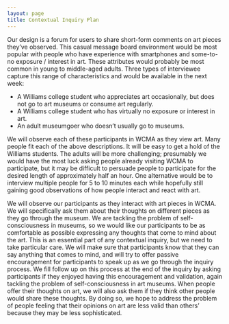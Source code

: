 ```yaml
---
layout: page
title: Contextual Inquiry Plan
---
```


   Our design is a forum for users to share short-form comments on art pieces they’ve observed. This casual message board environment would be most popular with people who have experience with smartphones and some-to-no exposure / interest in art. These attributes would probably be most common in young to middle-aged adults. Three types of interviewee capture this range of characteristics and would be available in the next week:
* A Williams college student who appreciates art occasionally, but does not go to art museums or consume art regularly.
* A Williams college student who has virtually no exposure or interest in art.
* An adult museumgoer who doesn’t usually go to museums.

We will observe each of these participants in WCMA as they view art. Many people fit each of the above descriptions. It will be easy to get a hold of the Williams students. The adults will be more challenging; presumably we would have the most luck asking people already visiting WCMA to participate, but it may be difficult to persuade people to participate for the desired length of approximately half an hour. One alternative would be to interview multiple people for 5 to 10 minutes each while hopefully still gaining good observations of how people interact and react with art.

   We will observe our participants as they interact with art pieces in WCMA. We will specifically ask them about their thoughts on different pieces as they go through the museum. We are tackling the problem of self-consciousness in museums, so we would like our participants to be as comfortable as possible expressing any thoughts that come to mind about the art. This is an essential part of any contextual inquiry, but we need to take particular care. We will make sure that participants know that they can say anything that comes to mind, and will try to offer passive encouragement for participants to speak up as we go through the inquiry process. We fill follow up on this process at the end of the inquiry by asking participants if they enjoyed having this encouragement and validation, again tackling the problem of self-consciousness in art museums. When people offer their thoughts on art, we will also ask them if they think other people would share these thoughts. By doing so, we hope to address the problem of people feeling that their opinions on art are less valid than others’ because they may be less sophisticated.

